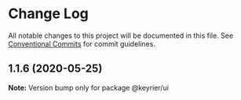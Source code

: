 # Change Log

All notable changes to this project will be documented in this file.
See [Conventional Commits](https://conventionalcommits.org) for commit guidelines.

## 1.1.6 (2020-05-25)

**Note:** Version bump only for package @keyrier/ui
